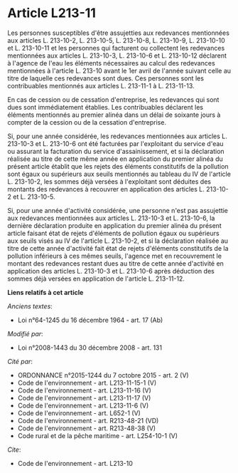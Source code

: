 # Article L213-11

Les  personnes susceptibles d'être assujetties aux redevances mentionnées aux  articles L. 213-10-2, L. 213-10-5, L.
213-10-8, L. 213-10-9, L. 213-10-10 et L.  213-10-11 et les personnes qui facturent ou collectent les redevances  mentionnées
aux articles L. 213-10-3, L. 213-10-6 et L. 213-10-12 déclarent à  l'agence de l'eau les éléments nécessaires au calcul des
redevances mentionnées  à l'article L. 213-10 avant le 1er avril de l'année suivant celle au titre de  laquelle ces
redevances sont dues. Ces personnes sont les contribuables  mentionnés aux articles L. 213-11-1 à L. 213-11-13.

En cas de cession ou de cessation d'entreprise, les redevances qui sont dues sont immédiatement établies. Les contribuables
déclarent les éléments mentionnés au premier alinéa dans un délai de soixante jours à compter de la cession ou de la
cessation d'entreprise.

Si, pour une année considérée, les redevances mentionnées aux articles L.  213-10-3 et L. 213-10-6 ont été facturées par
l'exploitant du service d'eau ou  assurant la facturation du service d'assainissement, et si la déclaration  réalisée au
titre de cette même année en application du premier alinéa du  présent article établit que les rejets des éléments
constitutifs de la pollution  sont égaux ou supérieurs aux seuils mentionnés au tableau du IV de l'article L.  213-10-2, les
sommes déjà versées à l'exploitant sont déduites des montants des  redevances à recouvrer en application des articles L.
213-10-2 et L.  213-10-5.

Si, pour une année d'activité considérée, une  personne n'est pas assujettie aux redevances mentionnées aux articles L.
213-10-3 et L. 213-10-6, la dernière déclaration produite en application du  premier alinéa du présent article faisant état
de rejets d'éléments de pollution  égaux ou supérieurs aux seuils visés au IV de l'article L. 213-10-2, et si la  déclaration
réalisée au titre de cette année d'activité fait état de rejets  d'éléments constitutifs de la pollution inférieurs à ces
mêmes seuils, l'agence  met en recouvrement le montant des redevances restant dues au titre de cette  année d'activité en
application des articles L. 213-10-3 et L. 213-10-6 après  déduction des sommes déjà versées en application de l'article L.
213-11-12.

**Liens relatifs à cet article**

_Anciens textes_:

  - Loi n°64-1245 du 16 décembre 1964 - art. 17 (Ab)

_Modifié par_:

  - Loi n°2008-1443 du 30 décembre 2008 - art. 131

_Cité par_:

  - ORDONNANCE n°2015-1244 du 7 octobre 2015 - art. 2 (V)
  - Code de l'environnement - art. L213-11-15-1 (V)
  - Code de l'environnement - art. L213-11-16 (V)
  - Code de l'environnement - art. L213-11-17 (V)
  - Code de l'environnement - art. L213-11-6 (V)
  - Code de l'environnement - art. L652-1 (V)
  - Code de l'environnement - art. R213-48-21 (VD)
  - Code de l'environnement - art. R213-48-38 (V)
  - Code rural et de la pêche maritime - art. L254-10-1 (V)

_Cite_:

  - Code de l'environnement - art. L213-10
